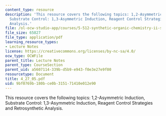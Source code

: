 ```yaml
---
content_type: resource
description: 'This resource covers the following topics: 1,2-Asymmetric Induction,
  Substrate Control: 1,3-Asymmetric Induction, Reagent Control Strategies and Retrosynthetic
  Analysis.'
file: /ol-ocw-studio-app/courses/5-512-synthetic-organic-chemistry-ii-spring-2005/9bf0769b180bce0b315171410e012e90_4_27_05.pdf
file_size: 65827
file_type: application/pdf
learning_resource_types:
- Lecture Notes
license: https://creativecommons.org/licenses/by-nc-sa/4.0/
ocw_type: OCWFile
parent_title: Lecture Notes
parent_type: CourseSection
parent_uid: a5607114-339b-d5b9-e943-f0e3e27e9f00
resourcetype: Document
title: 4_27_05.pdf
uid: 9bf0769b-180b-ce0b-3151-71410e012e90
---
```

This resource covers the following topics: 1,2-Asymmetric Induction, Substrate Control: 1,3-Asymmetric Induction, Reagent Control Strategies and Retrosynthetic Analysis.